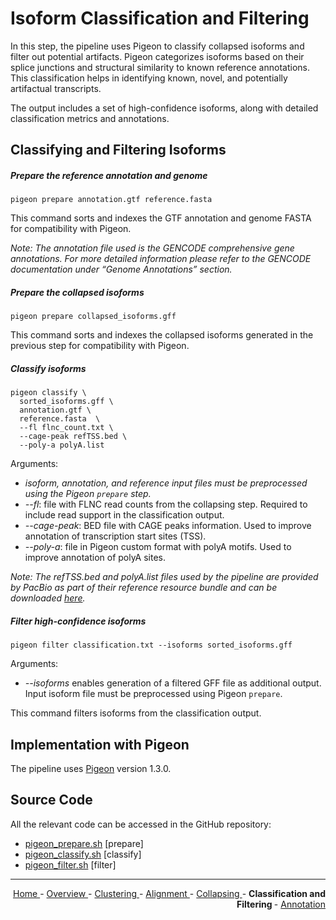
# Isoform Classification and Filtering

In this step, the pipeline uses Pigeon to classify collapsed isoforms and filter out potential artifacts. Pigeon categorizes isoforms based on their splice junctions and structural similarity to known reference annotations. This classification helps in identifying known, novel, and potentially artifactual transcripts.

The output includes a set of high-confidence isoforms, along with detailed classification metrics and annotations.

## Classifying and Filtering Isoforms

##### Prepare the reference annotation and genome

```text
pigeon prepare annotation.gtf reference.fasta
```

This command sorts and indexes the GTF annotation and genome FASTA for compatibility with Pigeon.

*Note: The annotation file used is the GENCODE comprehensive gene annotations. For more detailed information please refer to the GENCODE documentation under “Genome Annotations” section.*

#####  Prepare the collapsed isoforms

```text
pigeon prepare collapsed_isoforms.gff
```

This command sorts and indexes the collapsed isoforms generated in the previous step for compatibility with Pigeon.

##### Classify isoforms

```text
pigeon classify \
  sorted_isoforms.gff \
  annotation.gtf \
  reference.fasta  \
  --fl flnc_count.txt \
  --cage-peak refTSS.bed \
  --poly-a polyA.list
```

Arguments:

- *isoform, annotation, and reference input files must be preprocessed using the Pigeon `prepare` step.*
- *-\-fl*: file with FLNC read counts from the collapsing step. Required to include read support in the classification output.
- *-\-cage-peak*: BED file with CAGE peaks information. Used to improve annotation of transcription start sites (TSS).
- *-\-poly-a*: file in Pigeon custom format with polyA motifs. Used to improve annotation of polyA sites.

*Note: The refTSS.bed and polyA.list files used by the pipeline are provided by PacBio as part of their reference resource bundle and can be downloaded [here](https://downloads.pacbcloud.com/public/dataset/Kinnex-full-length-RNA).*

##### Filter high-confidence isoforms

```text
pigeon filter classification.txt --isoforms sorted_isoforms.gff
```

Arguments:

- *-\-isoforms* enables generation of a filtered GFF file as additional output. Input isoform file must be preprocessed using Pigeon `prepare`.

This command filters isoforms from the classification output.

## Implementation with Pigeon

The pipeline uses [Pigeon](https://github.com/PacificBiosciences/Pigeon) version 1.3.0.

## Source Code

All the relevant code can be accessed in the GitHub repository:

  - [pigeon_prepare.sh](https://github.com/smaht-dac/rnaseq-pipelines/blob/main/dockerfiles/pigeon/pigeon_prepare.sh) [prepare]
  - [pigeon_classify.sh](https://github.com/smaht-dac/rnaseq-pipelines/blob/main/dockerfiles/pigeon/pigeon_classify.sh) [classify]
  - [pigeon_filter.sh](https://github.com/smaht-dac/rnaseq-pipelines/blob/main/dockerfiles/pigeon/pigeon_filter.sh) [filter]

---

<!-- This section relies on the html links generated by GitHub Pages 
and will not render correctly in Markdown -->
<div style="text-align: right">
    <a href="/pipelines-docs/"> Home </a> -
    <a href="0_Overview.html"> Overview </a> -
    <a href="1_Clustering.html"> Clustering </a> -
    <a href="2_Alignment.html"> Alignment </a> -
    <a href="3_Collapsing.html"> Collapsing </a> -
    <a> <b> Classification and Filtering </b> </a> -
    <a href="5_Annotation.html"> Annotation </a>
</div>